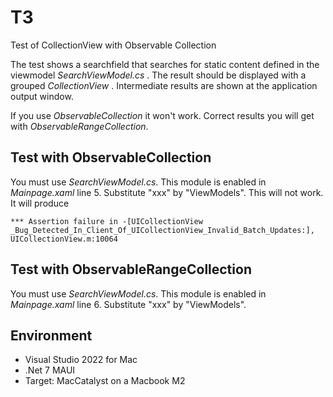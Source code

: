 # T3
Test of CollectionView with Observable Collection

The test shows a searchfield that searches for static content defined in the viewmodel _SearchViewModel.cs_ . The result should be displayed with a grouped _CollectionView_ .
Intermediate results are shown at the application output window.

If you use _ObservableCollection_ it won't work. Correct results you will get with _ObservableRangeCollection_.

## Test with ObservableCollection
You must use _SearchViewModel.cs_. This module is enabled in _Mainpage.xaml_ line 5. Substitute "xxx" by "ViewModels". 
This will not work. It will produce 
```
*** Assertion failure in -[UICollectionView _Bug_Detected_In_Client_Of_UICollectionView_Invalid_Batch_Updates:], UICollectionView.m:10064
```

## Test with ObservableRangeCollection
You must use _SearchViewModel.cs_. This module is enabled in _Mainpage.xaml_ line 6. Substitute "xxx" by "ViewModels".

## Environment
- Visual Studio 2022 for Mac
- .Net 7 MAUI
- Target: MacCatalyst on a Macbook M2






